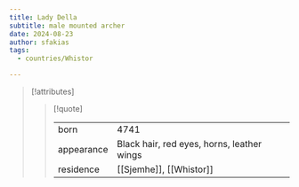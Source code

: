 ```yaml
---
title: Lady Della
subtitle: male mounted archer
date: 2024-08-23
author: sfakias
tags:
  - countries/Whistor

---
```

> [!attributes]
> 
> > [!quote]
> >
> > | | |
> > | --- | --- |
> > | born | 4741 |
> > | appearance | Black hair, red eyes, horns, leather wings |
> > | residence | [[Sjemhe]], [[Whistor]] |